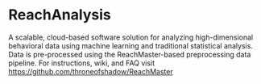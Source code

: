 # ReachAnalysis
A scalable, cloud-based software solution for analyzing high-dimensional behavioral data using machine learning and traditional statistical analysis. Data is pre-processed using the ReachMaster-based preprocessing data pipeline. For instructions, wiki, and FAQ visit https://github.com/throneofshadow/ReachMaster
